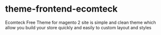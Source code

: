 # theme-frontend-ecomteck
Ecomteck Free Theme for magento 2 site is simple and clean theme which allow you build your store quickly and easily to custom layout and styles
